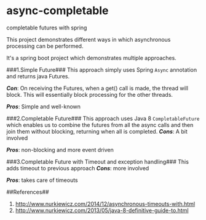 # async-completable
completable futures with spring

This project demonstrates different ways in which asynchronous processing can be performed.

It's a spring boot project which demonstrates multiple approaches.

###1.Simple Future### 
This approach simply uses Spring `Async` annotation and returns java Futures.

***Con***: On receiving the Futures, when a get() call is made, the thread will block.
This will essentially block processing for the other threads.

***Pros***: Simple and well-known

###2.Completable Future###
This approach uses Java 8 `CompletableFuture` which enables us to combine the futures from all the async
calls and then join them without blocking, returning when all is completed.
***Cons***: A bit involved

***Pros***: non-blocking and more event driven

###3.Completable Future with Timeout and exception handling###
This adds timeout to previous approach
***Cons***: more involved

***Pros***: takes care of timeouts

##References##
1. http://www.nurkiewicz.com/2014/12/asynchronous-timeouts-with.html
2. http://www.nurkiewicz.com/2013/05/java-8-definitive-guide-to.html 
